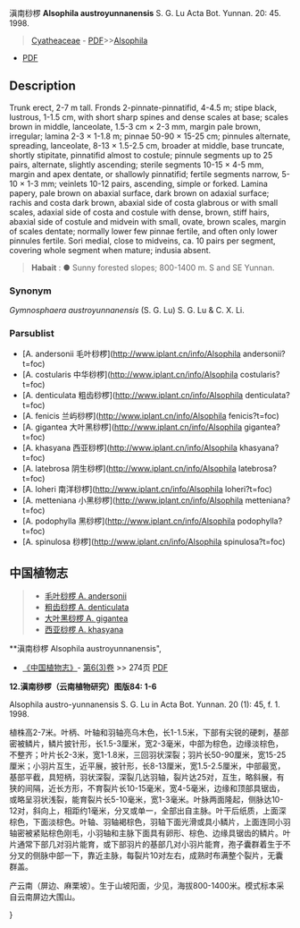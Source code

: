 滇南桫椤 **Alsophila austroyunnanensis** S. G. Lu Acta Bot. Yunnan. 20: 45. 1998.

> [Cyatheaceae](http://www.iplant.cn/info/Cyatheaceae?t=foc) - [PDF](http://www.iplant.cn/foc/pdf/Cyatheaceae.pdf)>>[Alsophila](http://www.iplant.cn/info/Alsophila?t=foc)
 - [PDF](http://www.iplant.cn/foc/pdf/Alsophila.pdf)

## Description

Trunk erect, 2-7 m tall. Fronds 2-pinnate-pinnatifid, 4-4.5 m; stipe black, lustrous, 1-1.5 cm, with short sharp spines and dense scales at base; scales brown in middle, lanceolate, 1.5-3 cm × 2-3 mm, margin pale brown, irregular; lamina 2-3 × 1-1.8 m; pinnae 50-90 × 15-25 cm; pinnules alternate, spreading, lanceolate, 8-13 × 1.5-2.5 cm, broader at middle, base truncate, shortly stipitate, pinnatifid almost to costule; pinnule segments up to 25 pairs, alternate, slightly ascending; sterile segments 10-15 × 4-5 mm, margin and apex dentate, or shallowly pinnatifid; fertile segments narrow, 5-10 × 1-3 mm; veinlets 10-12 pairs, ascending, simple or forked. Lamina papery, pale brown on abaxial surface, dark brown on adaxial surface; rachis and costa dark brown, abaxial side of costa glabrous or with small scales, adaxial side of costa and costule with dense, brown, stiff hairs, abaxial side of costule and midvein with small, ovate, brown scales, margin of scales dentate; normally lower few pinnae fertile, and often only lower pinnules fertile. Sori medial, close to midveins, ca. 10 pairs per segment, covering whole segment when mature; indusia absent.

> **Habait** : 
>● Sunny forested slopes; 800-1400 m. S and SE Yunnan.

### Synonym
*Gymnosphaera austroyunnanensis* (S. G. Lu) S. G. Lu & C. X. Li.

### Parsublist

* [A.  andersonii  毛叶桫椤](http://www.iplant.cn/info/Alsophila andersonii?t=foc)
* [A.  costularis  中华桫椤](http://www.iplant.cn/info/Alsophila costularis?t=foc)
* [A.  denticulata  粗齿桫椤](http://www.iplant.cn/info/Alsophila denticulata?t=foc)
* [A.  fenicis  兰屿桫椤](http://www.iplant.cn/info/Alsophila fenicis?t=foc)
* [A.  gigantea  大叶黑桫椤](http://www.iplant.cn/info/Alsophila gigantea?t=foc)
* [A.  khasyana  西亚桫椤](http://www.iplant.cn/info/Alsophila khasyana?t=foc)
* [A.  latebrosa  阴生桫椤](http://www.iplant.cn/info/Alsophila latebrosa?t=foc)
* [A.  loheri  南洋桫椤](http://www.iplant.cn/info/Alsophila loheri?t=foc)
* [A.  metteniana  小黑桫椤](http://www.iplant.cn/info/Alsophila metteniana?t=foc)
* [A.  podophylla  黑桫椤](http://www.iplant.cn/info/Alsophila podophylla?t=foc)
* [A.  spinulosa  桫椤](http://www.iplant.cn/info/Alsophila spinulosa?t=foc)

## 中国植物志

> * [毛叶桫椤  A.  andersonii](Alsophila-andersonii-毛叶桫椤.md)
> * [粗齿桫椤  A.  denticulata](Alsophila-denticulata-粗齿桫椤.md)
> * [大叶黑桫椤  A.  gigantea](Alsophila-gigantea-大叶黑桫椤.md)
> * [西亚桫椤  A.  khasyana](Alsophila-khasyana-西亚桫椤.md)

**滇南桫椤 Alsophila austroyunnanensis",

* [《中国植物志》](http://www.iplant.cn/frps)- [第6(3)卷](http://www.iplant.cn/frps/vol/6(3)) >> 274页 [PDF](http://www.iplant.cn/frps/pdf/6(3)/274.pdf)

**12.滇南桫椤（云南植物研究）图版84: 1-6**

Alsophila austro-yunnanensis S. G. Lu in Acta Bot. Yunnan. 20 (1): 45, f. 1. 1998.

植株高2-7米。叶柄、叶轴和羽轴亮乌木色，长1-1.5米，下部有尖锐的硬刺，基部密被鳞片，鳞片披针形，长1.5-3厘米，宽2-3毫米，中部为棕色，边缘淡棕色，不整齐；叶片长2-3米，宽1-1.8米，三回羽状深裂；羽片长50-90厘米，宽15-25厘米；小羽片互生，近平展，披针形，长8-13厘米，宽1.5-2.5厘米，中部最宽，基部平截，具短柄，羽状深裂，深裂几达羽轴，裂片达25对，互生，略斜展，有狭的间隔，近长方形，不育裂片长10-15毫米，宽4-5毫米，边缘和顶部具锯齿，或略呈羽状浅裂，能育裂片长5-10毫米，宽1-3毫米。叶脉两面隆起，侧脉达10-12对，斜向上，相距约1毫米，分叉或单一，全部出自主脉。叶干后纸质，上面深棕色，下面淡棕色。叶轴、羽轴褐棕色，羽轴下面光滑或具小鳞片，上面连同小羽轴密被紧贴棕色刚毛，小羽轴和主脉下面具有卵形、棕色、边缘具锯齿的鳞片。叶片通常下部几对羽片能育，或下部羽片的基部几对小羽片能育，孢子囊群着生于不分叉的侧脉中部一下，靠近主脉，每裂片10对左右，成熟时布满整个裂片，无囊群盖。

产云南（屏边、麻栗坡）。生于山坡阳面，少见，海拔800-1400米。模式标本采自云南屏边大围山。

}